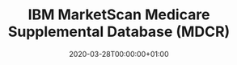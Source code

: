 ---
title: "IBM MarketScan Medicare Supplemental Database (MDCR)	"
subtitle: ""
summary: "Represents health services of retirees (aged 65 or older) inthe United States with primary or Medicare supplemental coverage through privately insured fee-for-service, point-of-service, or capitated health plans. These data include adjudicated health insurance  claims (e.g.   inpatient, outpatient, and outpatient pharmacy). Additionally, it captures laboratory tests for a subset of the covered lives."
owners:
  - organisation: "Janssen R&D"
    lead: "Janssen R&D"
    alternate: "See Grid"
country: "USA"
type: "Insurance claims"
omop: "CDM v5.3"
dbms: "SQL Server"
patient_count: "10m "
has_covid: "N"
first_time: "No"
data_history: "2000 – "
references: [""]

authors: 
    - "Janssen R&D"
tags: []
categories: ["dataset"]
date: 2020-03-28T00:00:00+01:00
lastmod: 2020-03-28T00:00:00+01:00
featured: false
draft: false

links:
    - icon: globe
      icon_pack: fas
      name: More information
      url: ""
image:
      placement: 1
      caption: ""
      focal_point: ""
      preview_only: false
      alt_text: ""
projects: []
---